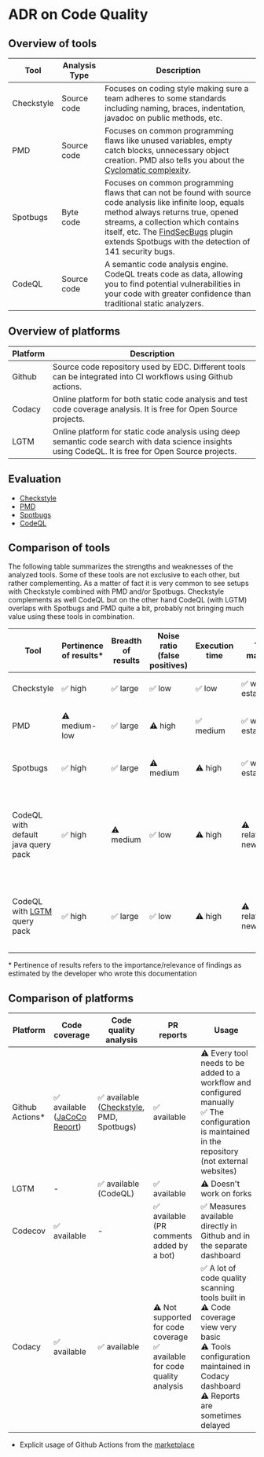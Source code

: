 # ADR on Code Quality

## Overview of tools

| Tool       | Analysis Type | Description                                                                                                                                                                                                                                                                                                              |
|------------|---------------|--------------------------------------------------------------------------------------------------------------------------------------------------------------------------------------------------------------------------------------------------------------------------------------------------------------------------|
| Checkstyle | Source code   | Focuses on coding style making sure a team adheres to some standards including naming, braces, indentation, javadoc on public methods, etc.                                                                                                                                                                              |
| PMD        | Source code   | Focuses on common programming flaws like unused variables, empty catch blocks, unnecessary object creation. PMD also tells you about the [Cyclomatic complexity](https://en.wikipedia.org/wiki/Cyclomatic_complexity).                                                                                                   |
| Spotbugs   | Byte code     | Focuses on common programming flaws that can not be found with source code analysis like infinite loop, equals method always returns true, opened streams, a collection which contains itself, etc. The [FindSecBugs](https://find-sec-bugs.github.io/) plugin extends Spotbugs with the detection of 141 security bugs. |
| CodeQL     | Source code   | A semantic code analysis engine. CodeQL treats code as data, allowing you to find potential vulnerabilities in your code with greater confidence than traditional static analyzers.                                                                                                                                      |

## Overview of platforms

| Platform | Description                                                                                                                                            |
|----------|--------------------------------------------------------------------------------------------------------------------------------------------------------|
| Github   | Source code repository used by EDC. Different tools can be integrated into CI workflows using Github actions.                                          |
| Codacy   | Online platform for both static code analysis and test code coverage analysis. It is free for Open Source projects.                                    |
| LGTM     | Online platform for static code analysis using deep semantic code search with data science insights using CodeQL. It is free for Open Source projects. |

## Evaluation

- [Checkstyle](CHECKSTYLE.md)
- [PMD](PMD.md)
- [Spotbugs](SPOTBUGS.md)
- [CodeQL](CODEQL.md)

## Comparison of tools

The following table summarizes the strengths and weaknesses of the analyzed tools. Some of these tools are not exclusive to each other, but rather complementing. As a matter of fact it is very common to see setups with Checkstyle combined with PMD and/or Spotbugs. Checkstyle complements as well CodeQL but on the other hand CodeQL (with LGTM) overlaps with Spotbugs and PMD quite a bit, probably not bringing much value using these tools in combination.

| Tool                                                                    | Pertinence of results* | Breadth of results | Noise ratio (false positives) | Execution time | Tool maturity      | Comments                                                                                                                 |
|-------------------------------------------------------------------------|------------------------|--------------------|-------------------------------|----------------|--------------------|--------------------------------------------------------------------------------------------------------------------------|
| Checkstyle                                                              | ✅ high                 | ✅ large            | ✅ low                         | ✅ low          | ✅ well established | ✅ Already in use in EDC repo                                                                                             |
| PMD                                                                     | ⚠️ medium-low          | ✅ large            | ⚠️ high                       | ✅ medium       | ✅ well established | ⚠️ No result aggregation (IDE plugin recommended)                                                                        | 
| Spotbugs                                                                | ✅ high                 | ✅ large            | ⚠️ medium                     | ⚠️ high        | ✅ well established | ⚠️ No result aggregation (IDE plugin recommended)                                                                        |
| CodeQL with default java query pack                                     | ✅ high                 | ⚠️ medium          | ✅ low                         | ⚠️ high        | ⚠️ relatively new  | ⚠️ Only few security rules<br/> ⚠️ Does not support suppressions <br/> ✅ CodeQL Github Action already in use in EDC repo |
| CodeQL with [LGTM](https://lgtm.com/help/lgtm/about-queries) query pack | ✅ high                 | ✅ large            | ✅ low                         | ⚠️ high        | ⚠️ relatively new  | ⚠️ Dependency to external tool<br/>✅ CodeQL Github Action already in use in EDC repo                                     |

&ast; Pertinence of results refers to the importance/relevance of findings as estimated by the developer who wrote this documentation

## Comparison of platforms

| Platform                                                                    | Code coverage                                                                        | Code quality analysis                                                                                  | PR reports                                                                                          | Usage | 
|-------------------------------------------------------------------------|------------------------------------------------------------------------------------------|--------------------------------------------------------------------------------------------------------|-----------------------------------------------------------------------------------------------------|------------------------------|
| Github Actions*                                                             | ✅ available ([JaCoCo Report](https://github.com/marketplace/actions/jacoco-report)) | ✅ available ([Checkstyle](https://github.com/marketplace/actions/run-java-checkstyle), PMD, Spotbugs) | ✅ available                                                                                        | ⚠️ Every tool needs to be added to a workflow and configured manually<br/> ✅ The configuration is maintained in the repository (not external websites) |
| LGTM                                                                        | -                                                                                    | ✅ available (CodeQL)                                                                                  | ✅ available                                                                                        | ⚠️ Doesn't work on forks |
| Codecov                                                                     | ✅ available                                                                         | -                                                                                                      | ✅ available (PR comments added by a bot)                                                           | ✅ Measures available directly in Github and in the separate dashboard       |                                                             
| Codacy                                                                      | ✅ available                                                                         | ✅ available                                                                                           | ⚠️ Not supported for code coverage<br/>✅ available for code quality analysis                       | ✅ A lot of code quality scanning tools built in<br/> ⚠️ Code coverage view very basic<br/> ⚠️ Tools configuration maintained in Codacy dashboard<br/> ⚠️ Reports are sometimes delayed |

* Explicit usage of Github Actions from the [marketplace](https://github.com/marketplace?type=actions)

